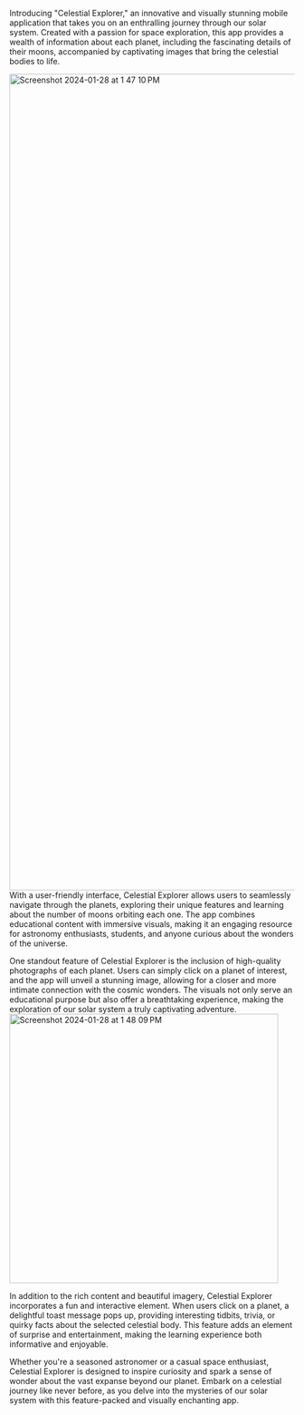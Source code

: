 Introducing "Celestial Explorer," an innovative and visually stunning mobile application that takes you on an enthralling journey through our solar system. 
Created with a passion for space exploration, this app provides a wealth of information about each planet, including the fascinating details of their moons,
accompanied by captivating images that bring the celestial bodies to life.

<img width="1440" alt="Screenshot 2024-01-28 at 1 47 10 PM" src="https://github.com/Adityatripathilife/Planet_with_moon_Application/assets/126911195/2a137ab5-c1a8-4156-b9f4-d332635a02ad">
With a user-friendly interface, Celestial Explorer allows users to seamlessly navigate through the planets, exploring their unique features and
learning about the number of moons orbiting each one. The app combines educational content with immersive visuals, making it an engaging resource 
for astronomy enthusiasts, students, and anyone curious about the wonders of the universe.

One standout feature of Celestial Explorer is the inclusion of high-quality photographs of each planet. Users can simply click on a planet of interest, 
and the app will unveil a stunning image, allowing for a closer and more intimate connection with the cosmic wonders. 
The visuals not only serve an educational purpose but also offer a breathtaking experience, making the exploration of our solar system a truly captivating adventure.
<img width="475" alt="Screenshot 2024-01-28 at 1 48 09 PM" src="https://github.com/Adityatripathilife/Planet_with_moon_Application/assets/126911195/4a8074c4-139b-4bbd-bd72-d81e38e6491d">


In addition to the rich content and beautiful imagery, Celestial Explorer incorporates a fun and interactive element.
When users click on a planet, a delightful toast message pops up, providing interesting tidbits, trivia, or quirky facts about the selected celestial body.
This feature adds an element of surprise and entertainment, making the learning experience both informative and enjoyable.

Whether you're a seasoned astronomer or a casual space enthusiast, Celestial Explorer is designed to inspire curiosity and 
spark a sense of wonder about the vast expanse beyond our planet.
Embark on a celestial journey like never before, as you delve into the mysteries of our solar system with this feature-packed and visually enchanting app.
